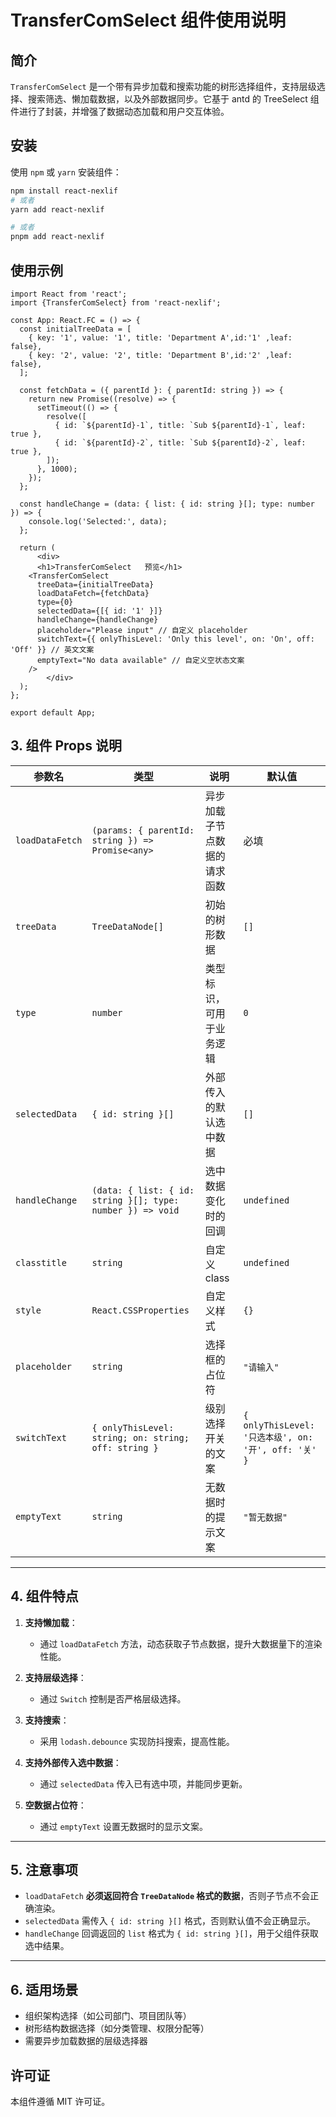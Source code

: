 # TransferComSelect 组件使用说明

## 简介

`TransferComSelect` 是一个带有异步加载和搜索功能的树形选择组件，支持层级选择、搜索筛选、懒加载数据，以及外部数据同步。它基于 antd 的 TreeSelect 组件进行了封装，并增强了数据动态加载和用户交互体验。

## 安装

使用 `npm` 或 `yarn` 安装组件：

```sh
npm install react-nexlif
# 或者
yarn add react-nexlif

# 或者
pnpm add react-nexlif
```

## 使用示例

```tsx
import React from 'react';
import {TransferComSelect} from 'react-nexlif';

const App: React.FC = () => {
  const initialTreeData = [
    { key: '1', value: '1', title: 'Department A',id:'1' ,leaf: false},
    { key: '2', value: '2', title: 'Department B',id:'2' ,leaf: false},
  ];

  const fetchData = ({ parentId }: { parentId: string }) => {
    return new Promise((resolve) => {
      setTimeout(() => {
        resolve([
          { id: `${parentId}-1`, title: `Sub ${parentId}-1`, leaf: true },
          { id: `${parentId}-2`, title: `Sub ${parentId}-2`, leaf: true },
        ]);
      }, 1000);
    });
  };

  const handleChange = (data: { list: { id: string }[]; type: number }) => {
    console.log('Selected:', data);
  };

  return (
      <div>
      <h1>TransferComSelect   预览</h1>
    <TransferComSelect
      treeData={initialTreeData}
      loadDataFetch={fetchData}
      type={0}
      selectedData={[{ id: '1' }]}
      handleChange={handleChange}
      placeholder="Please input" // 自定义 placeholder
      switchText={{ onlyThisLevel: 'Only this level', on: 'On', off: 'Off' }} // 英文文案
      emptyText="No data available" // 自定义空状态文案
    />
        </div>
  );
};

export default App;
```

## 3. 组件 Props 说明  

| 参数名          | 类型                                      | 说明                                       | 默认值 |
|---------------|---------------------------------|--------------------------------|------|
| `loadDataFetch` | `(params: { parentId: string }) => Promise<any>` | 异步加载子节点数据的请求函数 | 必填 |
| `treeData`      | `TreeDataNode[]` | 初始的树形数据 | `[]` |
| `type`          | `number` | 类型标识，可用于业务逻辑 | `0` |
| `selectedData`  | `{ id: string }[]` | 外部传入的默认选中数据 | `[]` |
| `handleChange`  | `(data: { list: { id: string }[]; type: number }) => void` | 选中数据变化时的回调 | `undefined` |
| `classtitle`     | `string` | 自定义 class | `undefined` |
| `style`         | `React.CSSProperties` | 自定义样式 | `{}` |
| `placeholder`   | `string` | 选择框的占位符 | `"请输入"` |
| `switchText`    | `{ onlyThisLevel: string; on: string; off: string }` | 级别选择开关的文案 | `{ onlyThisLevel: '只选本级', on: '开', off: '关' }` |
| `emptyText`     | `string` | 无数据时的提示文案 | `"暂无数据"` |

---

## 4. 组件特点  

1. **支持懒加载**：  
   - 通过 `loadDataFetch` 方法，动态获取子节点数据，提升大数据量下的渲染性能。

2. **支持层级选择**：  
   - 通过 `Switch` 控制是否严格层级选择。

3. **支持搜索**：  
   - 采用 `lodash.debounce` 实现防抖搜索，提高性能。

4. **支持外部传入选中数据**：  
   - 通过 `selectedData` 传入已有选中项，并能同步更新。

5. **空数据占位符**：  
   - 通过 `emptyText` 设置无数据时的显示文案。

---

## 5. 注意事项  

- `loadDataFetch` **必须返回符合 `TreeDataNode` 格式的数据**，否则子节点不会正确渲染。  
- `selectedData` 需传入 `{ id: string }[]` 格式，否则默认值不会正确显示。  
- `handleChange` 回调返回的 `list` 格式为 `{ id: string }[]`，用于父组件获取选中结果。  

---

## 6. 适用场景  

- 组织架构选择（如公司部门、项目团队等）  
- 树形结构数据选择（如分类管理、权限分配等）  
- 需要异步加载数据的层级选择器  

## 许可证

本组件遵循 MIT 许可证。

```
